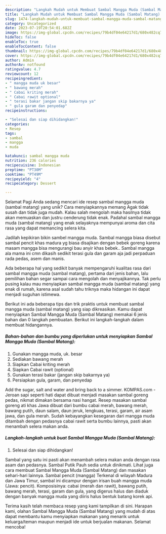 ```yaml
---
description: "Langkah Mudah untuk Membuat Sambal Mangga Muda (Sambal Matang) yang Lezat Sekali"
title: "Langkah Mudah untuk Membuat Sambal Mangga Muda (Sambal Matang) yang Lezat Sekali"
slug: 1474-langkah-mudah-untuk-membuat-sambal-mangga-muda-sambal-matang-yang-lezat-sekali
category: Uncategorized
date: 2023-07-19T20:54:01.682Z
image: https://img-global.cpcdn.com/recipes/79b4df04e64217d1/680x482cq70/sambal-mangga-muda-sambal-matang-foto-resep-utama.jpg
hideToc: false
enableToc: true
enableTocContent: false
thumbnail: https://img-global.cpcdn.com/recipes/79b4df04e64217d1/680x482cq70/sambal-mangga-muda-sambal-matang-foto-resep-utama.jpg
cover: https://img-global.cpcdn.com/recipes/79b4df04e64217d1/680x482cq70/sambal-mangga-muda-sambal-matang-foto-resep-utama.jpg
author: Admin
authorAv: notfound
ratingvalue: 4.7
reviewcount: 12
recipeingredient:
- " mangga muda uk besar"
- " bawang merah"
- " Cabai kriting merah"
- " Cabai rawit optional"
- " terasi bakar jangan skip bakarnya ya"
- " gula garam dan penyedap"
recipeinstructions:

- "Selesai dan siap dihidangkan!"
categories:
- Resep
tags:
- sambal
- mangga
- muda

katakunci: sambal mangga muda 
nutrition: 236 calories
recipecuisine: Indonesian
preptime: "PT30M"
cooktime: "PT49M"
recipeyield: "4"
recipecategory: Dessert

---
```



Selamat Pagi Anda sedang mencari ide resep sambal mangga muda (sambal matang) yang unik? Cara menyiapkannya memang Agak tidak susah dan tidak juga mudah. Kalau salah mengolah maka hasilnya tidak akan memuaskan dan justru cenderung tidak enak. Padahal sambal mangga muda (sambal matang) yang enak selayaknya mempunyai aroma dan cita rasa yang dapat memancing selera kita.


Jadilah kepikiran bikin sambel mangga muda. Sambal mangga biasa disebut sambal pencit khas madura yg biasa disajikan dengan bebek goreng karena masam mangga bisa mengurangi bau anyir khas bebek.. Sambal mangga ala mama ini cmn dikasih sedikit terasi gula dan garam aja jadi perpaduan rada pedas, asem dan manis.

Ada beberapa hal yang sedikit banyak mempengaruhi kualitas rasa dari sambal mangga muda (sambal matang), pertama dari jenis bahan, lalu pemilihan bahan segar sampai cara mengolah dan menyajikannya. Tak perlu pusing kalau mau menyiapkan sambal mangga muda (sambal matang) yang enak di rumah, karena asal sudah tahu triknya maka hidangan ini dapat menjadi suguhan istimewa.


Berikut ini ada beberapa tips dan trik praktis untuk membuat sambal mangga muda (sambal matang) yang siap dikreasikan. Kamu dapat menyiapkan Sambal Mangga Muda (Sambal Matang) memakai 6 jenis bahan dan 0 langkah pembuatan. Berikut ini langkah-langkah dalam membuat hidangannya.

<!--inarticleads1-->

##### Bahan-bahan dan bumbu yang diperlukan untuk menyiapkan Sambal Mangga Muda (Sambal Matang):

1. Gunakan  mangga muda, uk. besar
1. Sediakan  bawang merah
1. Siapkan  Cabai kriting merah
1. Siapkan  Cabai rawit (optional)
1. Gunakan  terasi bakar (jangan skip bakarnya ya)
1. Persiapkan  gula, garam, dan penyedap


Add the sugar, salt and water and bring back to a simmer. KOMPAS.com - Jeroan sapi seperti hati dapat dibuat menjadi masakan sambal goreng pedas, nikmat dimakan bersama nasi hangat. Resep masakan sambal goreng ati khas Jawa dibuat dari bumbu cabai merah, bawang merah, bawang putih, daun salam, daun jeruk, lengkuas, terasi, garam, air asam jawa, dan gula merah. Sudah kebayangkan kesegaran dari mangga muda ditambah dengan pedasnya cabai rawit serta bumbu lainnya, pasti akan menambah selera makan anda. 

<!--inarticleads2-->

##### Langkah-langkah untuk buat Sambal Mangga Muda (Sambal Matang):


1. Selesai dan siap dihidangkan!

Sambal yang satu ini pasti akan menambah selera makan anda dengan rasa asam dan pedasnya. Sambal Putik Pauh sedia untuk dinikmati. Lihat juga cara membuat Sambal Mangga Muda (Sambal Matang) dan masakan sehari-hari lainnya. Sambal pencit (mangga) Terkenal di wilayah Madura dan Jawa Timur, sambal ini dicampur dengan irisan buah mangga muda (Jawa: pencit). Komposisinya: cabai (merah dan rawit), bawang putih, bawang merah, terasi, garam dan gula, yang digerus halus dan diaduk dengan banyak mangga muda yang diiris halus bentuk batang korek api. 

Terima kasih telah membaca resep yang kami tampilkan di sini. Harapan kami, olahan Sambal Mangga Muda (Sambal Matang) yang mudah di atas dapat membantu kamu menyiapkan makanan yang menarik untuk keluarga/teman maupun menjadi ide untuk berjualan makanan. Selamat mencoba!
